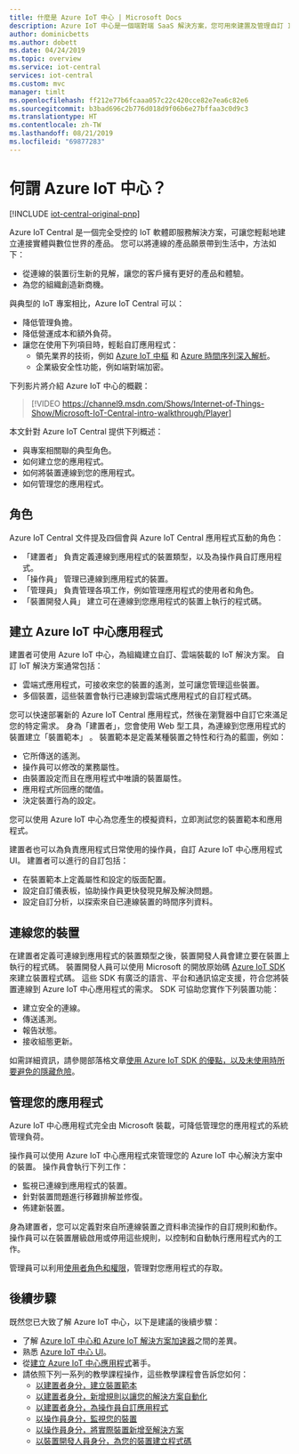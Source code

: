 ```yaml
---
title: 什麼是 Azure IoT 中心 | Microsoft Docs
description: Azure IoT 中心是一個端對端 SaaS 解決方案，您可用來建置及管理自訂 IoT 解決方案。 本文提供 Azure IoT 中心的功能概觀。
author: dominicbetts
ms.author: dobett
ms.date: 04/24/2019
ms.topic: overview
ms.service: iot-central
services: iot-central
ms.custom: mvc
manager: timlt
ms.openlocfilehash: ff212e77b6fcaaa057c22c420cce82e7ea6c82e6
ms.sourcegitcommit: b3bad696c2b776d018d9f06b6e27bffaa3c0d9c3
ms.translationtype: HT
ms.contentlocale: zh-TW
ms.lasthandoff: 08/21/2019
ms.locfileid: "69877283"
---
```

<!---
Purpose of an Overview article: 
1. To give a TECHNICAL overview of a service/product: What is it? Why should I use it? It's a "learn" topic that describes key benefits and our competitive advantage. It's not a "do" topic.
2. To help audiences who are new to service but who may be familiar with related concepts. 
3. To compare the service to another service/product that has some similar functionality, ex. SQL Database / SQL Data Warehouse, if appropriate. This info can be in a short list or table. 
-->

# <a name="what-is-azure-iot-central"></a>何謂 Azure IoT 中心？

[!INCLUDE [iot-central-original-pnp](../../includes/iot-central-original-pnp-note.md)]

Azure IoT Central 是一個完全受控的 IoT 軟體即服務解決方案，可讓您輕鬆地建立連接實體與數位世界的產品。 您可以將連線的產品願景帶到生活中，方法如下：

- 從連線的裝置衍生新的見解，讓您的客戶擁有更好的產品和體驗。
- 為您的組織創造新商機。

與典型的 IoT 專案相比，Azure IoT Central 可以：

- 降低管理負擔。
- 降低營運成本和額外負荷。
- 讓您在使用下列項目時，輕鬆自訂應用程式：
  - 領先業界的技術，例如 [Azure IoT 中樞](https://azure.microsoft.com/services/iot-hub/) 和 [Azure 時間序列深入解析](https://azure.microsoft.com/services/time-series-insights/)。
  - 企業級安全性功能，例如端對端加密。

下列影片將介紹 Azure IoT 中心的概觀：

>[!VIDEO https://channel9.msdn.com/Shows/Internet-of-Things-Show/Microsoft-IoT-Central-intro-walkthrough/Player]

本文針對 Azure IoT Central 提供下列概述：

- 與專案相關聯的典型角色。
- 如何建立您的應用程式。
- 如何將裝置連線到您的應用程式。
- 如何管理您的應用程式。

## <a name="personas"></a>角色

Azure IoT Central 文件提及四個會與 Azure IoT Central 應用程式互動的角色：

- 「建置者」  負責定義連線到應用程式的裝置類型，以及為操作員自訂應用程式。
- 「操作員」  管理已連線到應用程式的裝置。
- 「管理員」  負責管理各項工作，例如管理應用程式的使用者和角色。
- 「裝置開發人員」  建立可在連線到您應用程式的裝置上執行的程式碼。

## <a name="create-your-azure-iot-central-application"></a>建立 Azure IoT 中心應用程式

建置者可使用 Azure IoT 中心，為組織建立自訂、雲端裝載的 IoT 解決方案。 自訂 IoT 解決方案通常包括：

- 雲端式應用程式，可接收來您的裝置的遙測，並可讓您管理這些裝置。
- 多個裝置，這些裝置會執行已連線到雲端式應用程式的自訂程式碼。

您可以快速部署新的 Azure IoT Central 應用程式，然後在瀏覽器中自訂它來滿足您的特定需求。 身為「建置者」，您會使用 Web 型工具，為連線到您應用程式的裝置建立「裝置範本」  。 裝置範本是定義某種裝置之特性和行為的藍圖，例如：

- 它所傳送的遙測。
- 操作員可以修改的業務屬性。
- 由裝置設定而且在應用程式中唯讀的裝置屬性。
- 應用程式所回應的閾值。
- 決定裝置行為的設定。

您可以使用 Azure IoT 中心為您產生的模擬資料，立即測試您的裝置範本和應用程式。

建置者也可以為負責應用程式日常使用的操作員，自訂 Azure IoT 中心應用程式 UI。 建置者可以進行的自訂包括：

- 在裝置範本上定義屬性和設定的版面配置。
- 設定自訂儀表板，協助操作員更快發現見解及解決問題。
- 設定自訂分析，以探索來自已連線裝置的時間序列資料。

## <a name="connect-your-devices"></a>連線您的裝置

在建置者定義可連線到應用程式的裝置類型之後，裝置開發人員會建立要在裝置上執行的程式碼。 裝置開發人員可以使用 Microsoft 的開放原始碼 [Azure IoT SDK](https://github.com/Azure/azure-iot-sdks) 來建立裝置程式碼。 這些 SDK 有廣泛的語言、平台和通訊協定支援，符合您將裝置連線到 Azure IoT 中心應用程式的需求。 SDK 可協助您實作下列裝置功能：

- 建立安全的連線。
- 傳送遙測。
- 報告狀態。
- 接收組態更新。

如需詳細資訊，請參閱部落格文章[使用 Azure IoT SDK 的優點，以及未使用時所要避免的隱藏危險](https://azure.microsoft.com/blog/benefits-of-using-the-azure-iot-sdks-in-your-azure-iot-solution/)。

## <a name="manage-your-application"></a>管理您的應用程式

Azure IoT 中心應用程式完全由 Microsoft 裝載，可降低管理您的應用程式的系統管理負荷。

操作員可以使用 Azure IoT 中心應用程式來管理您的 Azure IoT 中心解決方案中的裝置。 操作員會執行下列工作：

- 監視已連線到應用程式的裝置。
- 針對裝置問題進行移難排解並修復。
- 佈建新裝置。

身為建置者，您可以定義對來自所連線裝置之資料串流操作的自訂規則和動作。 操作員可以在裝置層級啟用或停用這些規則，以控制和自動執行應用程式內的工作。

管理員可以利用[使用者角色和權限](howto-administer.md)，管理對您應用程式的存取。

## <a name="next-steps"></a>後續步驟

既然您已大致了解 Azure IoT 中心，以下是建議的後續步驟：

- 了解 [Azure IoT 中心和 Azure IoT 解決方案加速器](overview-iot-options.md)之間的差異。
- 熟悉 [Azure IoT 中心 UI](overview-iot-central-tour.md)。
- 從[建立 Azure IoT 中心應用程式](quick-deploy-iot-central.md)著手。
- 請依照下列一系列的教學課程操作，這些教學課程會告訴您如何：
  - [以建置者身分，建立裝置範本](tutorial-define-device-type.md)
  - [以建置者身分，新增規則以讓您的解決方案自動化](tutorial-configure-rules.md)
  - [以建置者身分，為操作員自訂應用程式](tutorial-customize-operator.md)
  - [以操作員身分，監視您的裝置](tutorial-monitor-devices.md)
  - [以操作員身分，將實際裝置新增至解決方案](tutorial-add-device.md)
  - [以裝置開發人員身分，為您的裝置建立程式碼](tutorial-add-device.md#prepare-the-client-code)
